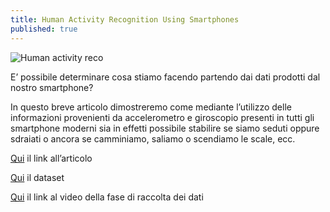 ```yaml
---
title: Human Activity Recognition Using Smartphones
published: true
---
```

![Human activity reco]({{site.baseurl}}/img/smartphone.jpg)

E’ possibile determinare cosa stiamo facendo partendo dai dati prodotti dal nostro smartphone?

In questo breve articolo dimostreremo come mediante l’utilizzo delle informazioni provenienti da accelerometro e giroscopio presenti in tutti gli smartphone moderni sia in effetti possibile stabilire se siamo seduti oppure sdraiati o ancora se camminiamo, saliamo o scendiamo le scale, ecc.

[Qui](https://github.com/rosariomoscato/rosariomoscato.github.io/blob/master/img/smartphones.pdf "Articolo") il link all’articolo

[Qui](https://archive.ics.uci.edu/ml/datasets/human+activity+recognition+using+smartphones "Dataset") il dataset

[Qui](https://www.youtube.com/watch?v=XOEN9W05_4A "Raccolta dati") il link al video della fase di raccolta dei dati
